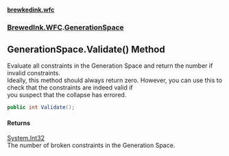 #### [brewkedink.wfc](index.md 'index')
### [BrewedInk.WFC](BrewedInk_WFC.md 'BrewedInk.WFC').[GenerationSpace](GenerationSpace.md 'BrewedInk.WFC.GenerationSpace')
## GenerationSpace.Validate() Method
Evaluate all constraints in the Generation Space and return the number if invalid constraints.  
Ideally, this method should always return zero. However, you can use this to check that the constraints are indeed valid if  
you suspect that the collapse has errored.   
```csharp
public int Validate();
```
#### Returns
[System.Int32](https://docs.microsoft.com/en-us/dotnet/api/System.Int32 'System.Int32')  
The number of broken constraints in the Generation Space.
